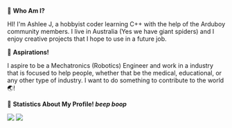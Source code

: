 🤔 **Who Am I?**

HI! I'm Ashlee J, a hobbyist coder learning C++ with the help of the Arduboy community members. I live in Australia (Yes we have giant spiders) and I enjoy creative projects that I hope to use in a future job.

💼 **Aspirations!**

I aspire to be a Mechatronics (Robotics) Engineer and work in a industry that is focused to help people, whether that be the medical, educational, or any other type of industry. I want to do something to contribute to the world 🌏!

🤖 **Statistics About My Profile! *beep boop***

![](https://github.com/Ashteroide/Github-Profile-Stats/blob/master/generated/overview.svg)
![](https://github.com/username/Github-Profile-Stats/blob/master/generated/languages.svg)
